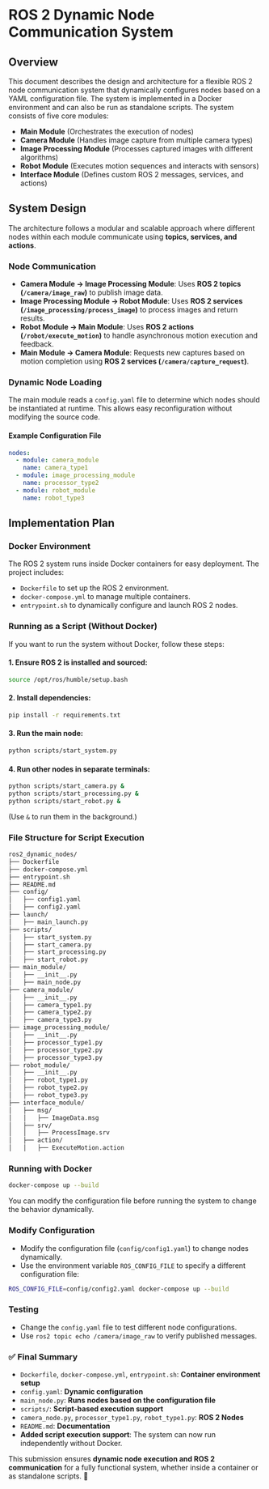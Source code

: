 # ROS 2 Dynamic Node Communication System

## Overview
This document describes the design and architecture for a flexible ROS 2 node communication system that dynamically configures nodes based on a YAML configuration file. The system is implemented in a Docker environment and can also be run as standalone scripts. The system consists of five core modules:

- **Main Module** (Orchestrates the execution of nodes)
- **Camera Module** (Handles image capture from multiple camera types)
- **Image Processing Module** (Processes captured images with different algorithms)
- **Robot Module** (Executes motion sequences and interacts with sensors)
- **Interface Module** (Defines custom ROS 2 messages, services, and actions)

## System Design
The architecture follows a modular and scalable approach where different nodes within each module communicate using **topics, services, and actions**.

### **Node Communication**
- **Camera Module → Image Processing Module**: Uses **ROS 2 topics (`/camera/image_raw`)** to publish image data.
- **Image Processing Module → Robot Module**: Uses **ROS 2 services (`/image_processing/process_image`)** to process images and return results.
- **Robot Module → Main Module**: Uses **ROS 2 actions (`/robot/execute_motion`)** to handle asynchronous motion execution and feedback.
- **Main Module → Camera Module**: Requests new captures based on motion completion using **ROS 2 services (`/camera/capture_request`)**.

### **Dynamic Node Loading**
The main module reads a `config.yaml` file to determine which nodes should be instantiated at runtime. This allows easy reconfiguration without modifying the source code.

#### **Example Configuration File**
```yaml
nodes:
  - module: camera_module
    name: camera_type1
  - module: image_processing_module
    name: processor_type2
  - module: robot_module
    name: robot_type3
```

## Implementation Plan
### **Docker Environment**
The ROS 2 system runs inside Docker containers for easy deployment. The project includes:
- `Dockerfile` to set up the ROS 2 environment.
- `docker-compose.yml` to manage multiple containers.
- `entrypoint.sh` to dynamically configure and launch ROS 2 nodes.

### **Running as a Script (Without Docker)**
If you want to run the system without Docker, follow these steps:

#### **1. Ensure ROS 2 is installed and sourced:**
```sh
source /opt/ros/humble/setup.bash
```

#### **2. Install dependencies:**
```sh
pip install -r requirements.txt
```

#### **3. Run the main node:**
```sh
python scripts/start_system.py
```

#### **4. Run other nodes in separate terminals:**
```sh
python scripts/start_camera.py &
python scripts/start_processing.py &
python scripts/start_robot.py &
```
(Use `&` to run them in the background.)

### **File Structure for Script Execution**
```sh
ros2_dynamic_nodes/
├── Dockerfile
├── docker-compose.yml
├── entrypoint.sh
├── README.md
├── config/
│   ├── config1.yaml
│   ├── config2.yaml
├── launch/
│   ├── main_launch.py
├── scripts/
│   ├── start_system.py
│   ├── start_camera.py
│   ├── start_processing.py
│   ├── start_robot.py
├── main_module/
│   ├── __init__.py
│   ├── main_node.py
├── camera_module/
│   ├── __init__.py
│   ├── camera_type1.py
│   ├── camera_type2.py
│   ├── camera_type3.py
├── image_processing_module/
│   ├── __init__.py
│   ├── processor_type1.py
│   ├── processor_type2.py
│   ├── processor_type3.py
├── robot_module/
│   ├── __init__.py
│   ├── robot_type1.py
│   ├── robot_type2.py
│   ├── robot_type3.py
├── interface_module/
│   ├── msg/
│   │   ├── ImageData.msg
│   ├── srv/
│   │   ├── ProcessImage.srv
│   ├── action/
│   │   ├── ExecuteMotion.action
```

### **Running with Docker**
```sh
docker-compose up --build
```
You can modify the configuration file before running the system to change the behavior dynamically.

### **Modify Configuration**
- Modify the configuration file (`config/config1.yaml`) to change nodes dynamically.
- Use the environment variable `ROS_CONFIG_FILE` to specify a different configuration file:
```sh
ROS_CONFIG_FILE=config/config2.yaml docker-compose up --build
```

### **Testing**
- Change the `config.yaml` file to test different node configurations.
- Use `ros2 topic echo /camera/image_raw` to verify published messages.

### **✅ Final Summary**
- `Dockerfile`, `docker-compose.yml`, `entrypoint.sh`: **Container environment setup**
- `config.yaml`: **Dynamic configuration**
- `main_node.py`: **Runs nodes based on the configuration file**
- `scripts/`: **Script-based execution support**
- `camera_node.py`, `processor_type1.py`, `robot_type1.py`: **ROS 2 Nodes**
- `README.md`: **Documentation**
- **Added script execution support**: The system can now run independently without Docker.

This submission ensures **dynamic node execution and ROS 2 communication** for a fully functional system, whether inside a container or as standalone scripts. 🚀

